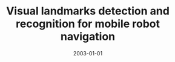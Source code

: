 ---
title: "Visual landmarks detection and recognition for mobile robot navigation"
collection: publications
permalink: /publication/2003-01-01-Visual-landmarks-detection-and-recognition-for-mobile-robot-navigation
date: 2003-01-01
venue: 'the proceedings of Proc. IEEE Int. Conf. on Computer Vision and Pattern Recognition (CVPR03)'
citation: ' J.B. Hayet,  M. Devy,  F. Lerasle, &quot;Visual landmarks detection and recognition for mobile robot navigation.&quot; the proceedings of Proc. IEEE Int. Conf. on Computer Vision and Pattern Recognition (CVPR03), 2003.'
---